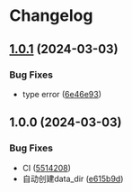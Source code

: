 # Changelog

## [1.0.1](https://github.com/lc-cn/lib-wechat/compare/v1.0.0...v1.0.1) (2024-03-03)


### Bug Fixes

* type error ([6e46e93](https://github.com/lc-cn/lib-wechat/commit/6e46e93ec1cff4a9791c0c919934b6c7c9e821f9))

## 1.0.0 (2024-03-03)


### Bug Fixes

* CI ([5514208](https://github.com/lc-cn/lib-wechat/commit/5514208f1141c66cc91e759dfee3e410ba9ac4fa))
* 自动创建data_dir ([e615b9d](https://github.com/lc-cn/lib-wechat/commit/e615b9d661e9bdca4c2061a34883c4fdb689987c))
